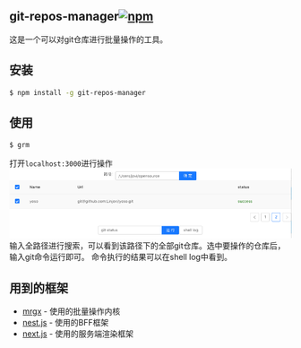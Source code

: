 ## git-repos-manager[![npm](https://img.shields.io/npm/v/yoso.svg?maxAge=2592000)](https://www.npmjs.com/package/git-repos-manager)
这是一个可以对git仓库进行批量操作的工具。

## 安装

```bash
$ npm install -g git-repos-manager
```
## 使用

```bash
$ grm
```
打开```localhost:3000```进行操作
![](https://raw.githubusercontent.com/Linjovi/myPic/master/img/20190802175751.png)
输入全路径进行搜索，可以看到该路径下的全部git仓库。选中要操作的仓库后，输入git命令运行即可。
命令执行的结果可以在shell log中看到。

## 用到的框架
- [mrgx](https://github.com/brizer/multi-repo-git) - 使用的批量操作内核
- [nest.js](https://github.com/nestjs/nest) - 使用的BFF框架 
- [next.js](https://github.com/zeit/next.js) - 使用的服务端渲染框架
